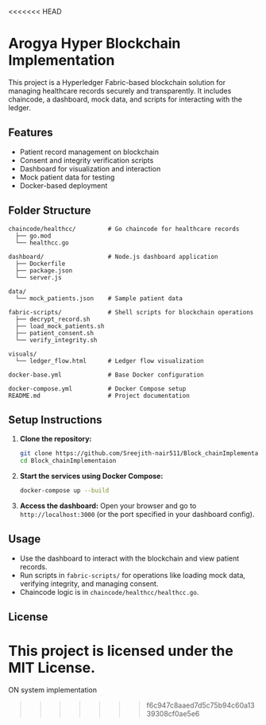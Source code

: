 <<<<<<< HEAD
# Arogya Hyper Blockchain Implementation

This project is a Hyperledger Fabric-based blockchain solution for managing healthcare records securely and transparently. It includes chaincode, a dashboard, mock data, and scripts for interacting with the ledger.

## Features
- Patient record management on blockchain
- Consent and integrity verification scripts
- Dashboard for visualization and interaction
- Mock patient data for testing
- Docker-based deployment

## Folder Structure
```
chaincode/healthcc/         # Go chaincode for healthcare records
  ├── go.mod
  └── healthcc.go

dashboard/                  # Node.js dashboard application
  ├── Dockerfile
  ├── package.json
  └── server.js

data/
  └── mock_patients.json    # Sample patient data

fabric-scripts/             # Shell scripts for blockchain operations
  ├── decrypt_record.sh
  ├── load_mock_patients.sh
  ├── patient_consent.sh
  └── verify_integrity.sh

visuals/
  └── ledger_flow.html      # Ledger flow visualization

docker-base.yml             # Base Docker configuration

docker-compose.yml          # Docker Compose setup
README.md                   # Project documentation
```

## Setup Instructions
1. **Clone the repository:**
   ```sh
   git clone https://github.com/Sreejith-nair511/Block_chainImplementaion.git
   cd Block_chainImplementaion
   ```
2. **Start the services using Docker Compose:**
   ```sh
   docker-compose up --build
   ```
3. **Access the dashboard:**
   Open your browser and go to `http://localhost:3000` (or the port specified in your dashboard config).

## Usage
- Use the dashboard to interact with the blockchain and view patient records.
- Run scripts in `fabric-scripts/` for operations like loading mock data, verifying integrity, and managing consent.
- Chaincode logic is in `chaincode/healthcc/healthcc.go`.

## License
This project is licensed under the MIT License.
=======
ON system implementation 

>>>>>>> f6c947c8aaed7d5c75b94c60a1339308cf0ae5e6
